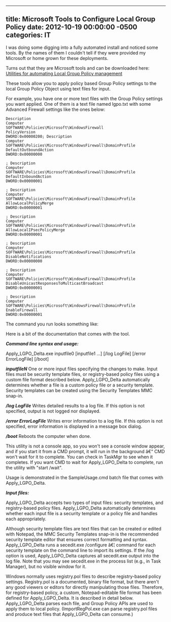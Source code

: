 ﻿---

title:  Microsoft Tools to Configure Local Group Policy
date:   2012-10-19 00:00:00 -0500
categories: IT
---


I was doing some digging into a fully automated install and noticed some tools. By the names of them I couldn't tell if they were provided my Microsoft or home grown for these deployments.

Turns out that they are Microsoft tools and can be downloaded here:
<a href="http://blogs.technet.com/b/fdcc/archive/2008/05/07/lgpo-utilities.aspx">Utilities for automating Local Group Policy management</a>

These tools allow you to apply policy based Group Policy settings to the local Group Policy Object using text files for input.

For example, you have one or more text files with the Group Policy settings you want applied. One of them is a text file named lgpo.txt with some Advanced Firewall settings like the ones below:
```powershell; 
Description
Computer
SOFTWARE\Policies\Microsoft\WindowsFirewall
PolicyVersion
DWORD:0x00000200; Description
Computer
SOFTWARE\Policies\Microsoft\WindowsFirewall\DomainProfile
DefaultOutboundAction
DWORD:0x00000000

; Description
Computer
SOFTWARE\Policies\Microsoft\WindowsFirewall\DomainProfile
DefaultInboundAction
DWORD:0x00000001

; Description
Computer
SOFTWARE\Policies\Microsoft\WindowsFirewall\DomainProfile
AllowLocalPolicyMerge
DWORD:0x00000001

; Description
Computer
SOFTWARE\Policies\Microsoft\WindowsFirewall\DomainProfile
AllowLocalIPsecPolicyMerge
DWORD:0x00000001

; Description
Computer
SOFTWARE\Policies\Microsoft\WindowsFirewall\DomainProfile
DisableNotifications
DWORD:0x00000000

; Description
Computer
SOFTWARE\Policies\Microsoft\WindowsFirewall\DomainProfile
DisableUnicastResponsesToMulticastBroadcast
DWORD:0x00000001

; Description
Computer
SOFTWARE\Policies\Microsoft\WindowsFirewall\DomainProfile
EnableFirewall
DWORD:0x00000001

```
The command you run looks something like:

Here is a bit of the documentation that comes with the tool.

***Command line syntax and usage:***

Apply_LGPO_Delta.exe inputfile0 [inputfile1 ...] [/log LogFile] [/error ErrorLogFile] [/boot]

***inputfileN*** One or more input files specifying the changes to make. Input files must be security template files, or registry-based policy files using a custom file format described below. Apply_LGPO_Delta automatically determines whether a file is a custom policy file or a security template. Security templates can be created using the Security Templates MMC snap-in.

***/log LogFile*** Writes detailed results to a log file. If this option is not specified, output is not logged nor displayed.

***/error ErrorLogFile*** Writes error information to a log file. If this option is not specified, error information is displayed in a message box dialog.

***/boot*** Reboots the computer when done.

This utility is not a console app, so you won't see a console window appear, and if you start it from a CMD prompt, it will run in the background â€“ CMD won't wait for it to complete. You can check in TaskMgr to see when it completes. If you want CMD to wait for Apply_LGPO_Delta to complete, run the utility with "start /wait".

Usage is demonstrated in the SampleUsage.cmd batch file that comes with Apply_LGPO_Delta.

***Input files:***

Apply_LGPO_Delta accepts two types of input files: security templates, and registry-based policy files. Apply_LGPO_Delta automatically determines whether each input file is a security template or a policy file and handles each appropriately.

Although security template files are text files that can be created or edited with Notepad, the MMC Security Templates snap-in is the recommended security template editor that ensures correct formatting and syntax. Apply_LGPO_Delta runs a secedit.exe /configure â€¦ command for each security template on the command line to import its settings. If the /log option is used, Apply_LGPO_Delta captures all secedit.exe output into the log file. Note that you may see secedit.exe in the process list (e.g., in Task Manager), but no visible window for it.

Windows normally uses registry.pol files to describe registry-based policy settings. Registry.pol is a documented, binary file format, but there aren't any good viewers or editors for directly manipulating those files. Therefore, for registry-based policy, a custom, Notepad-editable file format has been defined for Apply_LGPO_Delta. It is described in detail below. Apply_LGPO_Delta parses each file, and Group Policy APIs are used to apply them to local policy. (ImportRegPol.exe can parse registry.pol files and produce text files that Apply_LGPO_Delta can consume.)


